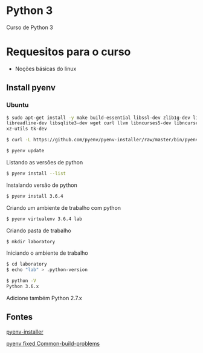 # Python 3

Curso de Python 3

# Requesitos para o curso
 - Noções básicas do linux

## Install pyenv

### Ubuntu

```bash
$ sudo apt-get install -y make build-essential libssl-dev zlib1g-dev libbz2-dev \
libreadline-dev libsqlite3-dev wget curl llvm libncurses5-dev libncursesw5-dev \
xz-utils tk-dev
```

```bash
$ curl -L https://github.com/pyenv/pyenv-installer/raw/master/bin/pyenv-installer | bash
```

```bash
$ pyenv update
```

Listando as versões de python

```bash
$ pyenv install --list
```

Instalando versão de python

```bash
$ pyenv install 3.6.4
```

Criando um ambiente de trabalho com python

```bash
$ pyenv virtualenv 3.6.4 lab
```

Criando pasta de trabalho

```bash
$ mkdir laboratory
```

Iniciando o ambiente de trabalho

```bash
$ cd laboratory
$ echo "lab" > .python-version
```

```bash
$ python -V
Python 3.6.x
```

Adicione também Python 2.7.x

## Fontes

[pyenv-installer](https://github.com/pyenv/pyenv-installer)

[pyenv fixed Common-build-problems](https://github.com/pyenv/pyenv/wiki/Common-build-problems)

